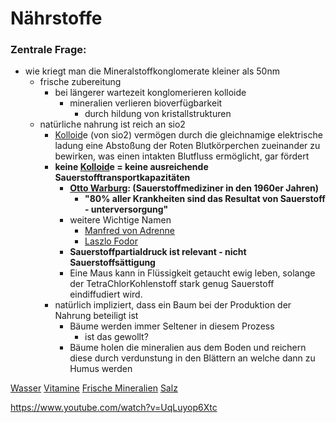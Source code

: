 # Nährstoffe
### Zentrale Frage:
- wie kriegt man die Mineralstoffkonglomerate kleiner als 50nm
	- frische zubereitung
		- bei längerer wartezeit konglomerieren kolloide
			- mineralien verlieren bioverfügbarkeit
				- durch hildung von kristallstrukturen
	- natürliche nahrung ist reich an sio2
		- [Kolloid](../Glossar/Kolloid.md)e (von sio2) vermögen durch die gleichnamige elektrische ladung eine Abstoßung der Roten Blutkörperchen zueinander zu bewirken, was einen intakten Blutfluss ermöglicht, gar fördert
		- **keine [Kolloid](../Glossar/Kolloid.md)e = keine ausreichende Sauerstofftransportkapazitäten**
			- **[Otto Warburg](../Wichtige%20Persönlichkeiten/Otto%20Warburg.md): (Sauerstoffmediziner in den 1960er Jahren)** 
				- **"80% aller Krankheiten sind das Resultat von Sauerstoff - unterversorgung"**
			- weitere Wichtige Namen
				- [Manfred von Adrenne](../Wichtige%20Persönlichkeiten/Manfred%20von%20Adrenne.md)
				- [Laszlo Fodor](../Wichtige%20Persönlichkeiten/Laszlo%20Fodor.md)
			- **Sauerstoffpartialdruck ist relevant - nicht Sauerstoffsättigung**
			- Eine Maus kann in Flüssigkeit getaucht ewig leben, solange der TetraChlorKohlenstoff stark genug Sauerstoff eindiffudiert wird.
		- natürlich impliziert, dass ein Baum bei der Produktion der Nahrung beteiligt ist
			- Bäume werden immer Seltener in diesem Prozess
				- ist das gewollt?
			- Bäume holen die mineralien aus dem Boden und reichern diese durch verdunstung in den Blättern an welche dann zu Humus werden

[Wasser](../Stoffe/Rohstoffe/Wasser.md)
[Vitamine](../Stoffe/wichtige%20Verbindungen/Vitamine/Vitamine.md)
[Frische Mineralien](Frische%20Mineralien.md)
[Salz](../Stoffe/Rohstoffe/Salze/Salz.md)

https://www.youtube.com/watch?v=UqLuyop6Xtc